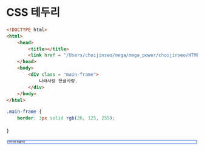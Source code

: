 <h1>CSS 테두리</h1>

```html
<!DOCTYPE html>
<html>
    <head>
        <title></title>
        <link href = "/Users/choijinseo/mega/mega_power/choijinseo/HTML5+CSS/CSS 테두리.css" rel=""stylesheet">
    </head>
    <body>
        <div class = "main-frame">
            나라사랑 한글사랑.
        </div>
    </body>
</html>
```

```css
.main-frame {
    border: 3px solid rgb(26, 125, 255);

}
```
<img src = "CSS 테두리.png">